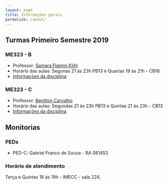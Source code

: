 ```yaml
---
layout: page
title: Informações gerais
permalink: /about/
---
```



## Turmas Primeiro Semestre 2019


### ME323 - B

* Professor: [Samara Flamini Kiihl](http://www.ime.unicamp.br/~samara/)
* Horário das aulas: Segunas 21 às 23h PB13 e Quartas 19 às 21h - CB16
* [Informações da disciplina]()

### ME323 - C

* Professor: [Benilton Carvalho](http://www.ime.unicamp.br/~benilton/)
* Horário das aulas: Segundas 21 às 23h PB13 e Quintas 21 às 23h - CB13
* [Informações da disciplina](http://www.ggte.unicamp.br/eam/course/view.php?id=8323)


## Monitorias

### PEDs

* PED-C: Gabriel Franco de Souza - RA 081453


### Horário de atendimento

Terça e Quintas 18 às 19h - IMECC - sala 224.
